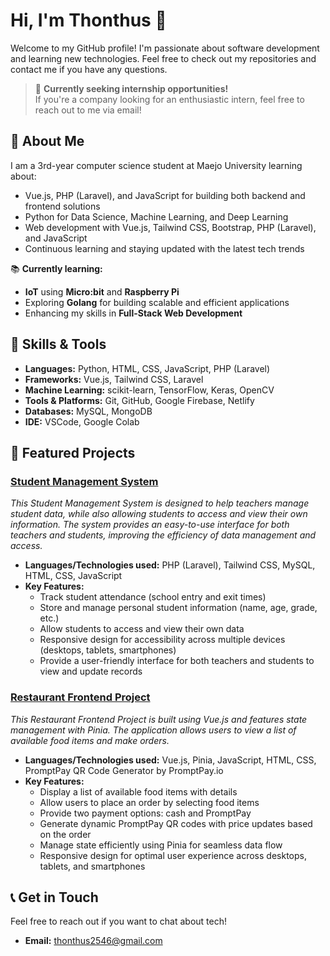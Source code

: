 # Hi, I'm **Thonthus** 👋

Welcome to my GitHub profile! I'm passionate about software development and learning new technologies. Feel free to check out my repositories and contact me if you have any questions.

> 🚀 **Currently seeking internship opportunities!**  
> If you're a company looking for an enthusiastic intern, feel free to reach out to me via email!

## 🚀 About Me
I am a 3rd-year computer science student at Maejo University learning about:
- Vue.js, PHP (Laravel), and JavaScript for building both backend and frontend solutions
- Python for Data Science, Machine Learning, and Deep Learning
- Web development with Vue.js, Tailwind CSS, Bootstrap, PHP (Laravel), and JavaScript
- Continuous learning and staying updated with the latest tech trends

📚 **Currently learning:**
- **IoT** using **Micro:bit** and **Raspberry Pi**
- Exploring **Golang** for building scalable and efficient applications
- Enhancing my skills in **Full-Stack Web Development**

## 💼 Skills & Tools
- **Languages:** Python, HTML, CSS, JavaScript, PHP (Laravel)
- **Frameworks:** Vue.js, Tailwind CSS, Laravel
- **Machine Learning:** scikit-learn, TensorFlow, Keras, OpenCV
- **Tools & Platforms:** Git, GitHub, Google Firebase, Netlify
- **Databases:** MySQL, MongoDB
- **IDE:** VSCode, Google Colab

## 📂 Featured Projects

### [Student Management System](https://github.com/Thonthus/final_schoolsystem)
*This Student Management System is designed to help teachers manage student data, while also allowing students to access and view their own information. The system provides an easy-to-use interface for both teachers and students, improving the efficiency of data management and access.*

- **Languages/Technologies used:** PHP (Laravel), Tailwind CSS, MySQL, HTML, CSS, JavaScript
- **Key Features:**
  - Track student attendance (school entry and exit times)
  - Store and manage personal student information (name, age, grade, etc.)
  - Allow students to access and view their own data
  - Responsive design for accessibility across multiple devices (desktops, tablets, smartphones)
  - Provide a user-friendly interface for both teachers and students to view and update records

### [Restaurant Frontend Project](https://github.com/Thonthus/FinalProjectRestaurant)
*This Restaurant Frontend Project is built using Vue.js and features state management with Pinia. The application allows users to view a list of available food items and make orders.*

- **Languages/Technologies used:** Vue.js, Pinia, JavaScript, HTML, CSS, PromptPay QR Code Generator by PromptPay.io
- **Key Features:**
  - Display a list of available food items with details
  - Allow users to place an order by selecting food items
  - Provide two payment options: cash and PromptPay
  - Generate dynamic PromptPay QR codes with price updates based on the order
  - Manage state efficiently using Pinia for seamless data flow
  - Responsive design for optimal user experience across desktops, tablets, and smartphones

## 📞 Get in Touch
Feel free to reach out if you want to chat about tech!
- **Email:** thonthus2546@gmail.com
